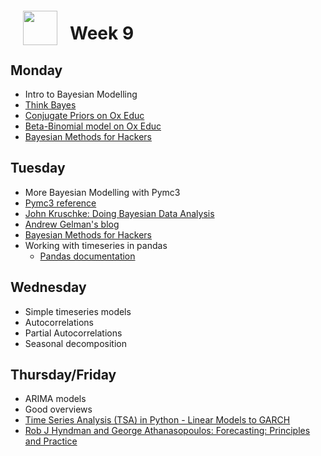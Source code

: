 <img src="http://imgur.com/1ZcRyrc.png" style="float: left; margin: 20px; height: 55px">

# Week 9


## Monday

- Intro to Bayesian Modelling
 - [Think Bayes](http://greenteapress.com/wp/think-bayes/)
 - [Conjugate Priors on Ox Educ](https://www.youtube.com/watch?v=r0tRgR74n_g)
 - [Beta-Binomial model on Ox Educ](https://www.youtube.com/watch?v=hKYvZF9wXkk)
 - [Bayesian Methods for Hackers](https://github.com/CamDavidsonPilon/Probabilistic-Programming-and-Bayesian-Methods-for-Hackers)

## Tuesday

- More Bayesian Modelling with Pymc3
 - [Pymc3 reference](http://docs.pymc.io/index.html)
 - [John Kruschke: Doing Bayesian Data Analysis](http://www.indiana.edu/~kruschke/DoingBayesianDataAnalysis/)
 - [Andrew Gelman's blog](http://andrewgelman.com)
 - [Bayesian Methods for Hackers](https://github.com/CamDavidsonPilon/Probabilistic-Programming-and-Bayesian-Methods-for-Hackers)
- Working with timeseries in pandas
   - [Pandas documentation](https://pandas.pydata.org/pandas-docs/stable/user_guide/timeseries.html)

## Wednesday

- Simple timeseries models
- Autocorrelations
- Partial Autocorrelations
- Seasonal decomposition

## Thursday/Friday

- ARIMA models
- Good overviews
 - [Time Series Analysis (TSA) in Python - Linear Models to GARCH](http://www.blackarbs.com/blog/time-series-analysis-in-python-linear-models-to-garch/11/1/2016)
 - [Rob J Hyndman and George Athanasopoulos: Forecasting: Principles and Practice](https://otexts.com/fpp2/)

